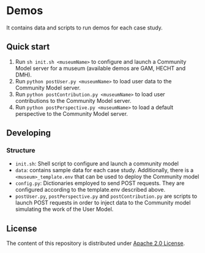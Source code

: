 # Demos

It contains data and scripts to run demos for each case study.

## Quick start

1. Run `sh init.sh <museumName>` to configure and launch a Community Model server for a museum (available demos are GAM, HECHT and DMH).
2. Run `python postUser.py <museumName>` to load user data to the Community Model server.
3. Run `python postContribution.py <museumName>` to load user contributions to the Community Model server.
4. Run `python postPerspective.py <museumName>` to load  a default perspective to the Community Model server.

## Developing

### Structure

- `init.sh`: Shell script to configure and launch a community model
- `data`: contains sample data for each case study. Additionally, there is a `<museum>_template.env` that can
be used to deploy the Community model
- `config.py`: Dictionaries employed to send POST requests. They are configured according to the template.env
described above.
- `postUser.py`, `postPerspective.py` and `postContribution.py` are scripts to launch POST requests in order to
inject data to the Community model simulating the work of the User Model.

## License

The content of this repository is distributed under [Apache 2.0 License](LICENSE).
